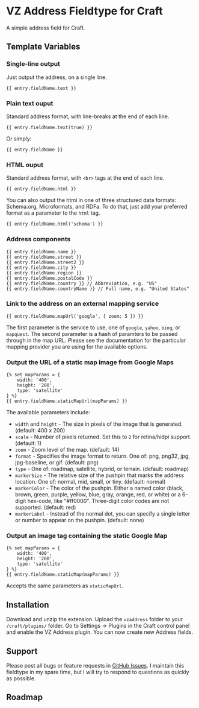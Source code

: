 VZ Address Fieldtype for Craft
==============================

A simple address field for Craft.


Template Variables
------------------

### Single-line output

Just output the address, on a single line.

    {{ entry.fieldName.text }}

### Plain text ouput

Standard address format, with line-breaks at the end of each line.

    {{ entry.fieldName.text(true) }}

Or simply:

    {{ entry.fieldName }}

### HTML ouput

Standard address format, with `<br>` tags at the end of each line.

    {{ entry.fieldName.html }}

You can also output the html in one of three structured data formats: Schema.org, Microformats, and RDFa. To do that, just add your preferred format as a parameter to the `html` tag.

    {{ entry.fieldName.html('schema') }}

### Address components

    {{ entry.fieldName.name }}
    {{ entry.fieldName.street }}
    {{ entry.fieldName.street2 }}
    {{ entry.fieldName.city }}
    {{ entry.fieldName.region }}
    {{ entry.fieldName.postalCode }}
    {{ entry.fieldName.country }} // Abbreviation, e.g. "US"
    {{ entry.fieldName.countryName }} // Full name, e.g. "United States"

### Link to the address on an external mapping service

    {{ entry.fieldName.mapUrl('google', { zoom: 5 }) }}

The first parameter is the service to use, one of `google`, `yahoo`, `bing`, or `mapquest`. The second parameter is a hash of paramters to be passed through in the map URL. Please see the documentation for the particular mapping provider you are using for the available options.

### Output the URL of a static map image from Google Maps

    {% set mapParams = {
        width: '400',
        height: '200',
        type: 'satellite'
    } %}
    {{ entry.fieldName.staticMapUrl(mapParams) }}

The available parameters include:

* `width` and `height` - The size in pixels of the image that is generated. (default: 400 x 200)
* `scale` - Number of pixels returned. Set this to `2` for retina/hidpi support. (default: 1)
* `zoom` - Zoom level of the map. (default: 14)
* `format` - Specifies the image format to return. One of: png, png32, jpg, jpg-baseline, or gif. (default: png)
* `type` - One of: roadmap, satellite, hybrid, or terrain. (default: roadmap)
* `markerSize` - The relative size of the pushpin that marks the address location. One of: normal, mid, small, or tiny. (default: normal)
* `markerColor` - The color of the pushpin. Either a named color (black, brown, green, purple, yellow, blue, gray, orange, red, or white) or a 6-digit hex-code, like "#ff0000". Three-digit color codes are not supported. (default: red)
* `markerLabel` - Instead of the normal dot, you can specify a single letter or number to appear on the pushpin. (default: none)

### Output an image tag containing the static Google Map

    {% set mapParams = {
        width: '400',
        height: '200',
        type: 'satellite'
    } %}
    {{ entry.fieldName.staticMap(mapParams) }}

Accepts the same parameters as `staticMapUrl`.


Installation
------------

Download and unzip the extension. Upload the `vzaddress` folder to your `/craft/plugins/` folder. Go to Settings -> Plugins in the Craft control panel and enable the VZ Address plugin. You can now create new Address fields.


Support
-------

Please post all bugs or feature requests in [GitHub Issues](https://github.com/elivz/VzAddress-Craft/issues). I maintain this fieldtype in my spare time, but I will try to respond to questions as quickly as possible.

Roadmap
-------

